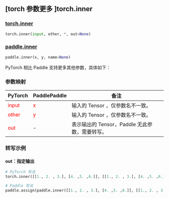 ## [torch 参数更多 ]torch.inner

### [torch.inner](https://pytorch.org/docs/stable/generated/torch.inner.html?highlight=inner#torch.inner)

```python
torch.inner(input, other, *, out=None)
```

### [paddle.inner](https://www.paddlepaddle.org.cn/documentation/docs/zh/develop/api/paddle/inner_cn.html)

```python
paddle.inner(x, y, name=None)
```

PyTorch 相比 Paddle 支持更多其他参数，具体如下：

### 参数映射

| PyTorch       | PaddlePaddle | 备注                                                   |
| ------------- | ------------ | ------------------------------------------------------ |
| <font color='red'> input </font>         | <font color='red'> x </font>            | 输入的 Tensor ，仅参数名不一致。                                     |
| <font color='red'> other </font>         | <font color='red'> y </font>            | 输入的 Tensor ，仅参数名不一致。                                     |
| <font color='red'> out </font>           | -                                       | 表示输出的 Tensor，Paddle 无此参数，需要转写。              |


### 转写示例

#### out：指定输出
```python
# PyTorch 写法
torch.inner([[1., 2. , 3.], [4. ,5. ,6.]], [[1., 2. , 3.], [4. ,5. ,6.], [7., 8., 9.]], out=y)

# Paddle 写法
paddle.assign(paddle.inner([[1., 2. , 3.], [4. ,5. ,6.]], [[1., 2. , 3.], [4. ,5. ,6.], [7., 8., 9.]]), y)
```
